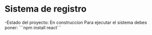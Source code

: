 <h1>Sistema de registro</h1>
-Estado del proyecto: En construccion
Para ejecutar el sistema debes poner:
´´´npm install react´´´
